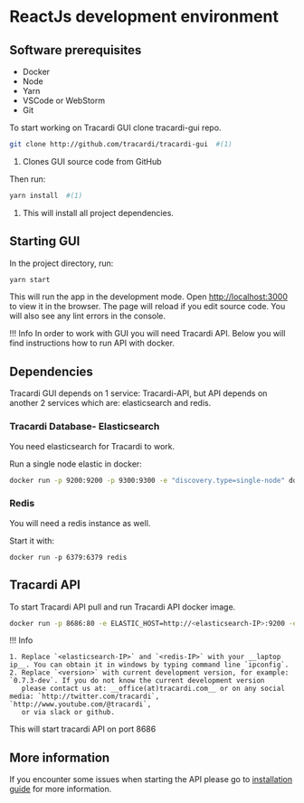 # ReactJs development environment

## Software prerequisites

* Docker
* Node
* Yarn
* VSCode or WebStorm
* Git

To start working on Tracardi GUI clone tracardi-gui repo.

```bash
git clone http://github.com/tracardi/tracardi-gui  #(1)
```

1. Clones GUI source code from GitHub

Then run:

```bash
yarn install  #(1)
```

1. This will install all project dependencies.

## Starting GUI

In the project directory, run:

```bash
yarn start
```

This will run the app in the development mode. Open [http://localhost:3000](http://localhost:3000) to view it in the
browser. The page will reload if you edit source code. You will also see any lint errors in the console.

!!! Info In order to work with GUI you will need Tracardi API. Below you will find instructions how to run API with
docker.

## Dependencies

Tracardi GUI depends on 1 service: Tracardi-API, but API depends on another 2 services which are: elasticsearch and redis.

### Tracardi Database- Elasticsearch

You need elasticsearch for Tracardi to work.

Run a single node elastic in docker:

```bash
docker run -p 9200:9200 -p 9300:9300 -e "discovery.type=single-node" docker.elastic.co/elasticsearch/elasticsearch:7.13.2
```

### Redis

You will need a redis instance as well.

Start it with:

```
docker run -p 6379:6379 redis
```

## Tracardi API

To start Tracardi API pull and run Tracardi API docker image.

```bash
docker run -p 8686:80 -e ELASTIC_HOST=http://<elasticsearch-IP>:9200 -e REDIS_HOST=redis://<redis-IP>:6379 tracardi/tracardi-api:<version>
```

!!! Info

    1. Replace `<elasticsearch-IP>` and `<redis-IP>` with your __laptop ip__. You can obtain it in windows by typing command line `ipconfig`. 
    2. Replace `<version>` with current development version, for example: `0.7.3-dev`. If you do not know the current development version 
       please contact us at: __office(at)tracardi.com__ or on any social media: `http://twitter.com/tracardi`, `http://www.youtube.com/@tracardi`,
       or via slack or github.

This will start tracardi API on port 8686

## More information

If you encounter some issues when starting the API please go to [installation guide](../installation/docker/index.md)
for more information.
